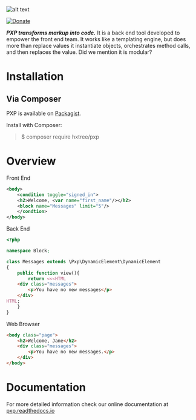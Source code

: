 ![alt text](https://github.com/hxtree/PXP/raw/master/docs/logo/179x100.jpg "PXP")

[![Donate](https://img.shields.io/badge/Donate-PayPal-green.svg)](https://paypal.me/hxtree)

***PXP transforms markup into code.***  It is a back end tool developed to empower the front end team.
It works like a templating engine, but does more than replace values it instantiate objects, orchestrates method calls,
and then replaces the value. Did we mention it is modular? 


# Installation
## Via Composer

PXP is available on [Packagist](https://packagist.org/packages/hxtree/pxp).

Install with Composer:
>$ composer require hxtree/pxp

# Overview
Front End
```XML
<body>
	<condition toggle="signed_in">
	<h2>Welcome, <var name="first_name"/></h2>
	<block name="Messages" limit="5"/>
	</condtion>
</body>
```

Back End
```php
<?php

namespace Block;

class Messages extends \Pxp\DynamicElement\DynamicElement
{
	public function view(){
		return <<<HTML
	<div class="messages">
		<p>You have no new messages</p>
	</div>
HTML;
	}
}
```

Web Browser
```HTML
<body class="page">
	<h2>Welcome, Jane</h2>
	<div class="messages">
		<p>You have no new messages.</p>
	</div>
</body>
```

# Documentation
For more detailed information check our online documentation at [pxp.readthedocs.io](pxp.readthedocs.io)
